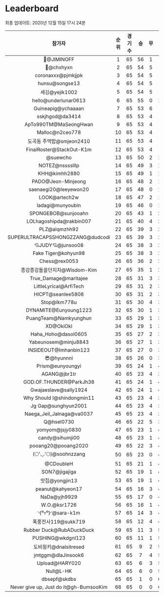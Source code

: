# Leaderboard
최종 업데이트: 2020년 12월 15일 17시 24분




| 참가자 | 순위 | 경기수 | 승 | 무 | 패 | 승점 |
|:---:|:---:|:---:|:---:|:---:|:---:|:---:|
| :pray:@JIMINOFF | 1 | 65 | 56 | 1 | 8 | 169 |
| 👑@chxhyxn | 2 | 65 | 54 | 5 | 6 | 167 |
| coronaxxx@pjmkjjpk | 3 | 65 | 54 | 5 | 6 | 167 |
| hunsu@songse13 | 4 | 65 | 54 | 5 | 6 | 167 |
| 세깅@yejik1002 | 5 | 65 | 54 | 5 | 6 | 167 |
| hello@underlunar0613 | 6 | 65 | 55 | 0 | 10 | 165 |
| Guineapig@ychaaaan | 7 | 65 | 53 | 6 | 6 | 165 |
| sskjhgod@da3414 | 8 | 65 | 53 | 4 | 8 | 163 |
| ApTo990TM@MaSeongHwan | 9 | 65 | 53 | 4 | 8 | 163 |
| Malloc@n2ceo778 | 10 | 65 | 53 | 4 | 8 | 163 |
| 도곡동 주먹밥@smjeon2410 | 11 | 65 | 53 | 4 | 8 | 163 |
| FinalRoster@StackOut-K1m | 12 | 65 | 53 | 4 | 8 | 163 |
| @suewcho | 13 | 65 | 50 | 2 | 13 | 152 |
| NOTEZ@nsssslllp | 14 | 65 | 49 | 3 | 13 | 150 |
| KHH@kimhh2880 | 15 | 65 | 49 | 1 | 15 | 148 |
| PADO@Jeon-Minjeong | 16 | 65 | 48 | 2 | 15 | 146 |
| saenaegi20@leeyewon20 | 17 | 65 | 48 | 0 | 17 | 144 |
| LOOK@artech2w | 18 | 65 | 47 | 2 | 16 | 143 |
| ladagi@munyoubin | 19 | 65 | 46 | 0 | 19 | 138 |
| SPONGEBOB@sunjooahn | 20 | 65 | 43 | 1 | 21 | 130 |
| LOLhagoshipda@rakbin007 | 21 | 65 | 40 | 4 | 21 | 124 |
| PLZ@alqmzhh92 | 22 | 65 | 39 | 3 | 23 | 120 |
| SUPERULTRACAPSSHONGZZANG@dudcodi | 23 | 65 | 39 | 3 | 23 | 120 |
| 💘JUDY💘@junsoo08 | 24 | 65 | 38 | 3 | 24 | 117 |
| Fake Tiger@kohyun98 | 25 | 65 | 38 | 3 | 24 | 117 |
| Chess@rex0053 | 26 | 65 | 36 | 2 | 27 | 110 |
| 종강종강돌을던지자@Wisdom-Kim | 27 | 65 | 35 | 1 | 29 | 106 |
| True_Damage@maritajee | 28 | 65 | 31 | 3 | 31 | 96 |
| LittleLyrical@ArfiTech | 29 | 65 | 31 | 2 | 32 | 95 |
| HICPT@seanlee5808 | 30 | 65 | 31 | 2 | 32 | 95 |
| Stop@lkm778u | 31 | 65 | 30 | 4 | 31 | 94 |
| DYNAMITE@Eunyoung1223 | 32 | 65 | 30 | 1 | 34 | 91 |
| PuangTeam@Namkyunghun | 33 | 65 | 29 | 1 | 35 | 88 |
| XD@OkiOkl | 34 | 65 | 29 | 1 | 35 | 88 |
| Haha_Hoho@dasol0605 | 35 | 65 | 27 | 2 | 36 | 83 |
| Yabeunosem@minju8843 | 36 | 65 | 27 | 1 | 37 | 82 |
| INSIDEOUT@Imhanbin123 | 37 | 65 | 27 | 0 | 38 | 81 |
| 😎@hyunnni | 38 | 65 | 26 | 0 | 39 | 78 |
| Prism@eunyoungyi | 39 | 65 | 24 | 1 | 40 | 73 |
| AGANG@jbr1tr | 40 | 65 | 23 | 4 | 38 | 73 |
| GOD.OF.THUNDER@ParkJh38 | 41 | 65 | 24 | 1 | 40 | 73 |
| Gwajaeslave@sally1924 | 42 | 65 | 24 | 1 | 40 | 73 |
| Why Should I@shindongmin11 | 43 | 65 | 23 | 4 | 38 | 73 |
| Jg Gap@sunghyun2001 | 44 | 65 | 23 | 4 | 38 | 73 |
| Naega_Jeil_Jalnaga@va0037 | 45 | 65 | 23 | 4 | 38 | 73 |
| Q@hsel0730 | 46 | 65 | 22 | 5 | 38 | 71 |
| yomyom@jsjy0830 | 47 | 65 | 23 | 1 | 41 | 70 |
| candy@sihumji00 | 48 | 65 | 23 | 1 | 41 | 70 |
| pooang20@pooang2020 | 49 | 65 | 22 | 3 | 40 | 69 |
| (🌕'◡'🌕)@soohnzzang | 50 | 65 | 23 | 0 | 42 | 69 |
| @CDoubleH | 51 | 65 | 21 | 1 | 43 | 64 |
| SON7@jigajiga | 52 | 65 | 19 | 1 | 45 | 58 |
| 맛집@yongjin13 | 53 | 65 | 19 | 1 | 45 | 58 |
| peanut@kahyeon17 | 54 | 65 | 16 | 3 | 46 | 51 |
| NaDa@yjh9929 | 55 | 65 | 17 | 0 | 48 | 51 |
| W.O.@ksr1726 | 56 | 65 | 16 | 1 | 48 | 49 |
| ◝(⁰▿⁰)◜@sara-k1m | 57 | 65 | 14 | 3 | 48 | 45 |
| 폭풍전사119@sukk719 | 58 | 65 | 12 | 4 | 49 | 40 |
| Rubber Duck@RubADuckDuck | 59 | 65 | 11 | 3 | 51 | 36 |
| PUSHING@wkdgnl123 | 60 | 65 | 11 | 1 | 53 | 34 |
| 도비윙키@dnalsitresed | 61 | 65 | 9 | 2 | 54 | 29 |
| jmtggm@dlaJinsook6 | 62 | 65 | 7 | 4 | 54 | 25 |
| Upload@HARY020 | 63 | 65 | 6 | 3 | 56 | 21 |
| Null@L-HK | 64 | 65 | 6 | 0 | 59 | 18 |
| dbsepf@skdbs | 65 | 65 | 1 | 0 | 64 | 3 |
| Never give up, Just do it@gh-BumsooKim | 66 | 65 | 0 | 0 | 65 | 0 |